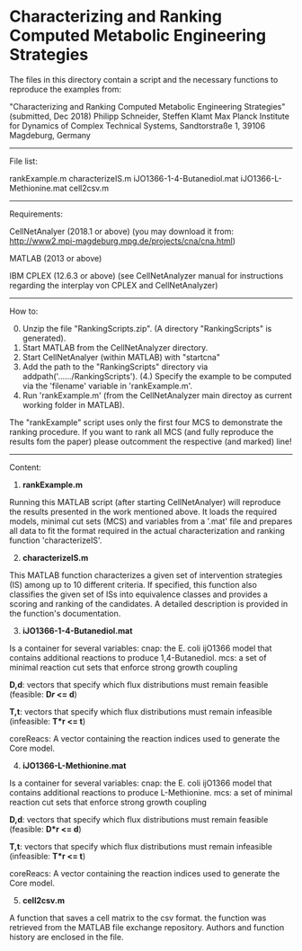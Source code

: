 # Characterizing and Ranking Computed Metabolic Engineering Strategies
The files in this directory contain a script and the necessary functions to reproduce the examples from:

"Characterizing and Ranking Computed Metabolic Engineering Strategies" (submitted, Dec 2018)
Philipp Schneider, Steffen Klamt
Max Planck Institute for Dynamics of Complex Technical Systems, Sandtorstraße 1, 39106 Magdeburg, Germany

-------------

File list:

rankExample.m
characterizeIS.m
iJO1366-1-4-Butanediol.mat
iJO1366-L-Methionine.mat
cell2csv.m

-------------

Requirements:

CellNetAnalyer	(2018.1 or above)
(you may download it from: http://www2.mpi-magdeburg.mpg.de/projects/cna/cna.html)

MATLAB 		(2013 or above)

IBM CPLEX 		(12.6.3 or above)
(see CellNetAnalyzer manual for instructions regarding the interplay von CPLEX
and CellNetAnalyzer)

-------------

How to:

 0.  Unzip the file "RankingScripts.zip". (A directory "RankingScripts" is generated).
 1.  Start MATLAB from the CellNetAnalyzer directory.
 2.  Start CellNetAnalyer (within MATLAB) with "startcna"
 3.  Add the path to the "RankingScripts" directory via addpath('....../RankingScripts').
(4.) Specify the example to be computed via the 'filename' variable in 'rankExample.m'.
 5.  Run 'rankExample.m' (from the CellNetAnalyzer main directoy as current working folder in MATLAB).

The "rankExample" script uses only the first four MCS to demonstrate the
ranking procedure. If you want to rank all MCS (and fully reproduce the 
results fom the paper) please outcomment the respective (and marked) line! 

-------------

Content:

1. **rankExample.m**

Running this MATLAB script (after starting CellNetAnalyer) will reproduce the results presented in the work mentioned above. It loads the required models, minimal cut sets (MCS) and variables from a '.mat' file and prepares all data to fit the format required in the actual characterization and ranking function 'characterizeIS'.

2. **characterizeIS.m**

This MATLAB function characterizes a given set of intervention strategies (IS) among up to 10 different criteria. If specified, this function also classifies the given set of ISs into equivalence classes and provides a scoring and ranking of the candidates. A detailed description is provided in the function's documentation.

3. **iJO1366-1-4-Butanediol.mat**

Is a container for several variables:
cnap:		the E. coli ijO1366 model that contains additional reactions to produce 1,4-Butanediol.
mcs:		a set of minimal reaction cut sets that enforce strong growth coupling

**D,d**:		vectors that specify which flux distributions must remain feasible 	(feasible:   **D*r* <= d**)

**T,t**:		vectors that specify which flux distributions must remain infeasible 	(infeasible: **T*r <= t**)

coreReacs:	A vector containing the reaction indices used to generate the Core model.

4. **iJO1366-L-Methionine.mat**

Is a container for several variables:
cnap:		the E. coli ijO1366 model that contains additional reactions to produce L-Methionine.
mcs:		a set of minimal reaction cut sets that enforce strong growth coupling

**D,d**:		vectors that specify which flux distributions must remain feasible 	(feasible:   **D*r <= d**)

**T,t**:		vectors that specify which flux distributions must remain infeasible 	(infeasible: **T*r <= t**)

coreReacs:	A vector containing the reaction indices used to generate the Core model.

5. **cell2csv.m**

A function that saves a cell matrix to the csv format. the function was retrieved from the MATLAB file exchange repository. Authors and function history are enclosed in the file.
